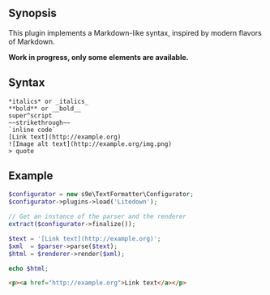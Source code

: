 ## Synopsis

This plugin implements a Markdown-like syntax, inspired by modern flavors of Markdown.

**Work in progress, only some elements are available.**

## Syntax

```
*italics* or _italics_
**bold** or __bold__
super^script
~~strikethrough~~
`inline code`
[Link text](http://example.org)
![Image alt text](http://example.org/img.png)
> quote
```

## Example

```php
$configurator = new s9e\TextFormatter\Configurator;
$configurator->plugins->load('Litedown');

// Get an instance of the parser and the renderer
extract($configurator->finalize());

$text = '[Link text](http://example.org)';
$xml  = $parser->parse($text);
$html = $renderer->render($xml);

echo $html;
```
```html
<p><a href="http://example.org">Link text</a></p>
```
